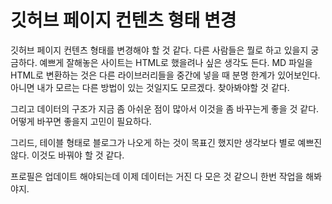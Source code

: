 # 깃허브 페이지 컨텐츠 형태 변경

깃허브 페이지 컨텐츠 형태를 변경해야 할 것 같다. 다른 사람들은 뭘로 하고 있을지 궁금하다. 예쁘게 잘해놓은 사이트는 HTML로 했을려나 싶은 생각도 든다. MD 파일을 HTML로 변환하는 것은 다른 라이브러리들을 중간에 넣을 때 분명 한계가 있어보인다. 아니면 내가 모르는 다른 방법이 있는 것일지도 모르겠다. 찾아봐야할 것 같다.

그리고 데이터의 구조가 지금 좀 아쉬운 점이 많아서 이것을 좀 바꾸는게 좋을 것 같다. 어떻게 바꾸면 좋을지 고민이 필요하다.

그리드, 테이블 형태로 블로그가 나오게 하는 것이 목표긴 했지만 생각보다 별로 예쁘진 않다. 이것도 바꿔야 할 것 같다.

프로필은 업데이트 해야되는데 이제 데이터는 거진 다 모은 것 같으니 한번 작업을 해봐야지.
